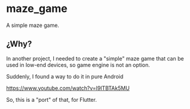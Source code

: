 # maze_game

A simple maze game.

## ¿Why?

In another project, I needed to create a "simple" maze game that can be used in low-end devices, so game engine is not an option.

Suddenly, I found a way to do it in pure Android

https://www.youtube.com/watch?v=I9lTBTAk5MU

So, this is a "port" of that, for Flutter.


